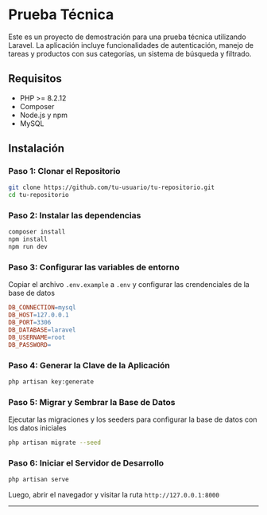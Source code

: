 # Prueba Técnica

Este es un proyecto de demostración para una prueba técnica utilizando Laravel. La aplicación incluye funcionalidades de autenticación, manejo de tareas y productos con sus categorías, un sistema de búsqueda y filtrado.

## Requisitos

-   PHP >= 8.2.12
-   Composer
-   Node.js y npm
-   MySQL

## Instalación

### Paso 1: Clonar el Repositorio

```bash
git clone https://github.com/tu-usuario/tu-repositorio.git
cd tu-repositorio
```

### Paso 2: Instalar las dependencias

```bash
composer install
npm install
npm run dev
```

### Paso 3: Configurar las variables de entorno

Copiar el archivo `.env.example` a `.env` y configurar las crendenciales de la base de datos

```makefile
DB_CONNECTION=mysql
DB_HOST=127.0.0.1
DB_PORT=3306
DB_DATABASE=laravel
DB_USERNAME=root
DB_PASSWORD=
```

### Paso 4: Generar la Clave de la Aplicación

```bash
php artisan key:generate
```

### Paso 5: Migrar y Sembrar la Base de Datos

Ejecutar las migraciones y los seeders para configurar la base de datos con los datos iniciales

```bash
php artisan migrate --seed
```

### Paso 6: Iniciar el Servidor de Desarrollo

```bash
php artisan serve
```

Luego, abrir el navegador y visitar la ruta `http://127.0.0.1:8000`

----